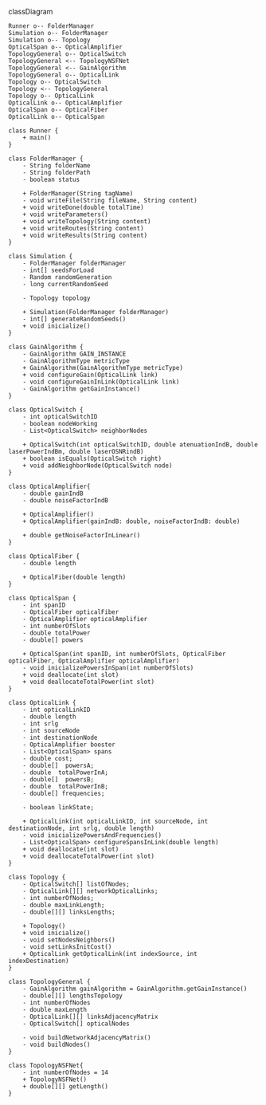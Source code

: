 classDiagram
    
    Runner o-- FolderManager
    Simulation o-- FolderManager
    Simulation o-- Topology
    OpticalSpan o-- OpticalAmplifier
    TopologyGeneral o-- OpticalSwitch
    TopologyGeneral <-- TopologyNSFNet
    TopologyGeneral <-- GainAlgorithm
    TopologyGeneral o-- OpticalLink
    Topology o-- OpticalSwitch
    Topology <-- TopologyGeneral
    Topology o-- OpticalLink
    OpticalLink o-- OpticalAmplifier
    OpticalSpan o-- OpticalFiber
    OpticalLink o-- OpticalSpan

    class Runner {
        + main()
    }

    class FolderManager {
        - String folderName
        - String folderPath
        - boolean status

        + FolderManager(String tagName)
        - void writeFile(String fileName, String content)
        + void writeDone(double totalTime)
        + void writeParameters()
        + void writeTopology(String content)
        + void writeRoutes(String content)
        + void writeResults(String content)
    }

    class Simulation {
        - FolderManager folderManager
        - int[] seedsForLoad
        - Random randomGeneration
        - long currentRandomSeed

        - Topology topology

        + Simulation(FolderManager folderManager)
        - int[] generateRandomSeeds()
        + void inicialize()
    }

    class GainAlgorithm {
        - GainAlgorithm GAIN_INSTANCE
        - GainAlgorithmType metricType
        + GainAlgorithm(GainAlgorithmType metricType)
        + void configureGain(OpticalLink link)
        - void configureGainInLink(OpticalLink link)
        - GainAlgorithm getGainInstance()
    }

    class OpticalSwitch {
        - int opticalSwitchID
        - boolean nodeWorking
        - List<OpticalSwitch> neighborNodes

        + OpticalSwitch(int opticalSwitchID, double atenuationIndB, double laserPowerIndBm, double laserOSNRindB)
        + boolean isEquals(OpticalSwitch right)
        + void addNeighborNode(OpticalSwitch node)
    }

    class OpticalAmplifier{
        - double gainIndB
        - double noiseFactorIndB

        + OpticalAmplifier()
        + OpticalAmplifier(gainIndB: double, noiseFactorIndB: double)

        + double getNoiseFactorInLinear()
    }

    class OpticalFiber {
        - double length

        + OpticalFiber(double length)
    }

    class OpticalSpan {
        - int spanID
        - OpticalFiber opticalFiber
        - OpticalAmplifier opticalAmplifier
        - int numberOfSlots
        - double totalPower    
        - double[] powers

        + OpticalSpan(int spanID, int numberOfSlots, OpticalFiber opticalFiber, OpticalAmplifier opticalAmplifier)
        - void inicializePowersInSpan(int numberOfSlots)
        + void deallocate(int slot)
        + void deallocateTotalPower(int slot)
    }

    class OpticalLink {
        - int opticalLinkID
        - double length
        - int srlg
        - int sourceNode
        - int destinationNode
        - OpticalAmplifier booster
        - List<OpticalSpan> spans
        - double cost;
        - double[]  powersA;
        - double  totalPowerInA;
        - double[]  powersB;
        - double  totalPowerInB;
        - double[] frequencies;

        - boolean linkState;

        + OpticalLink(int opticalLinkID, int sourceNode, int destinationNode, int srlg, double length)
        - void inicializePowersAndFrequencies()
        - List<OpticalSpan> configureSpansInLink(double length)
        + void deallocate(int slot)
        + void deallocateTotalPower(int slot)
    }

    class Topology {
        - OpticalSwitch[] listOfNodes;
        - OpticalLink[][] networkOpticalLinks;
        - int numberOfNodes;
        - double maxLinkLength;
        - double[][] linksLengths;

        + Topology()
        + void inicialize()
        - void setNodesNeighbors()
        - void setLinksInitCost()
        + OpticalLink getOpticalLink(int indexSource, int indexDestination)
    }

    class TopologyGeneral {
        - GainAlgorithm gainAlgorithm = GainAlgorithm.getGainInstance()
        - double[][] lengthsTopology
        - int numberOfNodes
        - double maxLength
        - OpticalLink[][] linksAdjacencyMatrix 
        - OpticalSwitch[] opticalNodes

        - void buildNetworkAdjacencyMatrix()
        - void buildNodes()
    }

    class TopologyNSFNet{
        - int numberOfNodes = 14
        + TopologyNSFNet()
        + double[][] getLength()
    }
